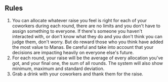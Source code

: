 ## Rules

1. You can allocate whatever raise you feel is right for each of your coworkers during each round, there are no limits and you don't have to assign something to everyone. If there's someone you haven't interacted with, or don't know what they do and you don't think you can judge them, don't worry. But do reward those who you think have added the most value to Manas. Be careful and take into account that your decisions are impacting heavily on everyone else's future.
2. For each round, your raise will be the average of every allocation you've got, and your final one, the sum of all rounds. The system will also show minimum, maximum and standard deviation.
3. Grab a drink with your coworkers and thank them for the raise.
